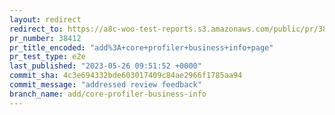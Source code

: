 ```yaml
---
layout: redirect
redirect_to: https://a8c-woo-test-reports.s3.amazonaws.com/public/pr/38412/e2e/index.html
pr_number: 38412
pr_title_encoded: "add%3A+core+profiler+business+info+page"
pr_test_type: e2e
last_published: "2023-05-26 09:51:52 +0000"
commit_sha: 4c3e694332bde603017409c84ae2966f1785aa94
commit_message: "addressed review feedback"
branch_name: add/core-profiler-business-info
---
```

